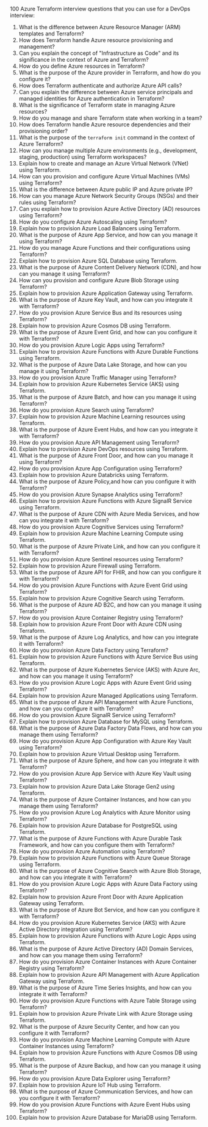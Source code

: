  100  Azure Terraform interview questions that you can use for a DevOps interview:

1. What is the difference between Azure Resource Manager (ARM) templates and Terraform?
2. How does Terraform handle Azure resource provisioning and management?
3. Can you explain the concept of "Infrastructure as Code" and its significance in the context of Azure and Terraform?
4. How do you define Azure resources in Terraform?
5. What is the purpose of the Azure provider in Terraform, and how do you configure it?
6. How does Terraform authenticate and authorize Azure API calls?
7. Can you explain the difference between Azure service principals and managed identities for Azure authentication in Terraform?
8. What is the significance of Terraform state in managing Azure resources?
9. How do you manage and share Terraform state when working in a team?
10. How does Terraform handle Azure resource dependencies and their provisioning order?
11. What is the purpose of the `terraform init` command in the context of Azure Terraform?
12. How can you manage multiple Azure environments (e.g., development, staging, production) using Terraform workspaces?
13. Explain how to create and manage an Azure Virtual Network (VNet) using Terraform.
14. How can you provision and configure Azure Virtual Machines (VMs) using Terraform?
15. What is the difference between Azure public IP and Azure private IP?
16. How can you manage Azure Network Security Groups (NSGs) and their rules using Terraform?
17. Can you explain how to provision Azure Active Directory (AD) resources using Terraform?
18. How do you configure Azure Autoscaling using Terraform?
19. Explain how to provision Azure Load Balancers using Terraform.
20. What is the purpose of Azure App Service, and how can you manage it using Terraform?
21. How do you manage Azure Functions and their configurations using Terraform?
22. Explain how to provision Azure SQL Database using Terraform.
23. What is the purpose of Azure Content Delivery Network (CDN), and how can you manage it using Terraform?
24. How can you provision and configure Azure Blob Storage using Terraform?
25. Explain how to provision Azure Application Gateway using Terraform.
26. What is the purpose of Azure Key Vault, and how can you integrate it with Terraform?
27. How do you provision Azure Service Bus and its resources using Terraform?
28. Explain how to provision Azure Cosmos DB using Terraform.
29. What is the purpose of Azure Event Grid, and how can you configure it with Terraform?
30. How do you provision Azure Logic Apps using Terraform?
31. Explain how to provision Azure Functions with Azure Durable Functions using Terraform.
32. What is the purpose of Azure Data Lake Storage, and how can you manage it using Terraform?
33. How do you provision Azure Traffic Manager using Terraform?
34. Explain how to provision Azure Kubernetes Service (AKS) using Terraform.
35. What is the purpose of Azure Batch, and how can you manage it using Terraform?
36. How do you provision Azure Search using Terraform?
37. Explain how to provision Azure Machine Learning resources using Terraform.
38. What is the purpose of Azure Event Hubs, and how can you integrate it with Terraform?
39. How do you provision Azure API Management using Terraform?
40. Explain how to provision Azure DevOps resources using Terraform.
41. What is the purpose of Azure Front Door, and how can you manage it using Terraform?
42. How do you provision Azure App Configuration using Terraform?
43. Explain how to provision Azure Databricks using Terraform.
44. What is the purpose of Azure Policy,and how can you configure it with Terraform?
45. How do you provision Azure Synapse Analytics using Terraform?
46. Explain how to provision Azure Functions with Azure SignalR Service using Terraform.
47. What is the purpose of Azure CDN with Azure Media Services, and how can you integrate it with Terraform?
48. How do you provision Azure Cognitive Services using Terraform?
49. Explain how to provision Azure Machine Learning Compute using Terraform.
50. What is the purpose of Azure Private Link, and how can you configure it with Terraform?
51. How do you provision Azure Sentinel resources using Terraform?
52. Explain how to provision Azure Firewall using Terraform.
53. What is the purpose of Azure API for FHIR, and how can you configure it with Terraform?
54. How do you provision Azure Functions with Azure Event Grid using Terraform?
55. Explain how to provision Azure Cognitive Search using Terraform.
56. What is the purpose of Azure AD B2C, and how can you manage it using Terraform?
57. How do you provision Azure Container Registry using Terraform?
58. Explain how to provision Azure Front Door with Azure CDN using Terraform.
59. What is the purpose of Azure Log Analytics, and how can you integrate it with Terraform?
60. How do you provision Azure Data Factory using Terraform?
61. Explain how to provision Azure Functions with Azure Service Bus using Terraform.
62. What is the purpose of Azure Kubernetes Service (AKS) with Azure Arc, and how can you manage it using Terraform?
63. How do you provision Azure Logic Apps with Azure Event Grid using Terraform?
64. Explain how to provision Azure Managed Applications using Terraform.
65. What is the purpose of Azure API Management with Azure Functions, and how can you configure it with Terraform?
66. How do you provision Azure SignalR Service using Terraform?
67. Explain how to provision Azure Database for MySQL using Terraform.
68. What is the purpose of Azure Data Factory Data Flows, and how can you manage them using Terraform?
69. How do you provision Azure App Configuration with Azure Key Vault using Terraform?
70. Explain how to provision Azure Virtual Desktop using Terraform.
71. What is the purpose of Azure Sphere, and how can you integrate it with Terraform?
72. How do you provision Azure App Service with Azure Key Vault using Terraform?
73. Explain how to provision Azure Data Lake Storage Gen2 using Terraform.
74. What is the purpose of Azure Container Instances, and how can you manage them using Terraform?
75. How do you provision Azure Log Analytics with Azure Monitor using Terraform?
76. Explain how to provision Azure Database for PostgreSQL using Terraform.
77. What is the purpose of Azure Functions with Azure Durable Task Framework, and how can you configure them with Terraform?
78. How do you provision Azure Automation using Terraform?
79. Explain how to provision Azure Functions with Azure Queue Storage using Terraform.
80. What is the purpose of Azure Cognitive Search with Azure Blob Storage, and how can you integrate it with Terraform?
81. How do you provision Azure Logic Apps with Azure Data Factory using Terraform?
82. Explain how to provision Azure Front Door with Azure Application Gateway using Terraform.
83. What is the purpose of Azure Bot Service, and how can you configure it with Terraform?
84. How do you provision Azure Kubernetes Service (AKS) with Azure Active Directory integration using Terraform?
85. Explain how to provision Azure Functions with Azure Logic Apps using Terraform.
86. What is the purpose of Azure Active Directory (AD) Domain Services, and how can you manage them using Terraform?
87. How do you provision Azure Container Instances with Azure Container Registry using Terraform?
88. Explain how to provision Azure API Management with Azure Application Gateway using Terraform.
89. What is the purpose of Azure Time Series Insights, and how can you integrate it with Terraform?
90. How do you provision Azure Functions with Azure Table Storage using Terraform?
91. Explain how to provision Azure Private Link with Azure Storage using Terraform.
92. What is the purpose of Azure Security Center, and how can you configure it with Terraform?
93. How do you provision Azure Machine Learning Compute with Azure Container Instances using Terraform?
94. Explain how to provision Azure Functions with Azure Cosmos DB using Terraform.
95. What is the purpose of Azure Backup, and how can you manage it using Terraform?
96. How do you provision Azure Data Explorer using Terraform?
97. Explain how to provision Azure IoT Hub using Terraform.
98. What is the purpose of Azure Communication Services, and how can you configure it with Terraform?
99. How do you provision Azure Functions with Azure Event Hubs using Terraform?
100. Explain how to provision Azure Database for MariaDB using Terraform.

